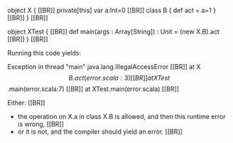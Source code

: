 object X { [[BR]]
    private[this] var a:Int=0 [[BR]]
    class B { def act = a=1 } [[BR]]
} [[BR]]

object XTest { [[BR]]
  def main(args : Array[String]) : Unit = (new X.B).act [[BR]]
} [[BR]]


Running this code yields:

Exception in thread "main" java.lang.IllegalAccessError [[BR]]
	at X$$B.act(error.scala:3) [[BR]]
	at XTest$$.main(error.scala:7) [[BR]]
	at XTest.main(error.scala) [[BR]]


Either: [[BR]]
- the operation on X.a in class X.B is allowed, and then this runtime error is wrong, [[BR]]
- or it is not, and the compiler should yield an error. [[BR]]

